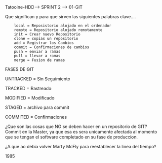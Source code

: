 Tatooine-HDD--> SPRINT 2 --> 01-GIT


Que significan y para que sirven las siguientes palabras clave....

        local = Reposistorio alojado en el ordenador
        remote = Repositorio alojado remotamente
        init = Crear nuevo Repositorio
        clone = copias un repositorio
        add = Registrar los Cambios
        commit = Confirmaciones de cambios
        push = enviar a ramas
        pull = llevar a ramas
        merge = Fusion de ramas

FASES DE GIT

  UNTRACKED = Sin Seguimiento

  TRACKED = Rastreado

  MODIFIED = Modificado

  STAGED = archivo para commit 

  COMMITED = Confirmaciones

¿Que son las cosas que NO se deben hacer en un repositorio de GIT?
    Commit en la Master, ya que esa es sera unicamente afectada al momento que se tengan el software completado en su fase de produccion.


¿A que ao debia volver Marty McFly para reestablecer la linea del tiempo?

  1985
